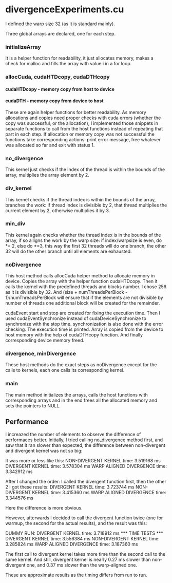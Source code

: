 # divergenceExperiments.cu

I defined the warp size 32 (as it is standard mainly).

Three global arrays are declared, one for each step.

### initializeArray 
It is a helper function for readability, it just allocates memory, makes a check for malloc and fills the array with value i in a for loop.

### allocCuda, cudaHTDcopy, cudaDTHcopy 
#### cudaHTDcopy - memory copy from host to device
#### cudaDTH - memory copy from device to host
These are again helper functions for better readability. 
As memory allocations and copies need proper checks with cuda errors (whether the copy was successful, or the allocation), I implemented those snippets in separate functions to call from the host functions instead of repeating that part in each step. 
If allocation or memory copy was not successful the functions take corresponding actions: print error message, free whatever was allocated so far and exit with status 1.

### no_divergence 
This kernel just checks if the index of the thread is within the bounds of the array, multiplies the array element by 2.

### div_kernel 
This kernel checks if the thread index is within the bounds of the array, branches the work: if thread index is divisible by 2, that thread multiplies the current element by 2, otherwise multiplies it by 3.

### min_div 
This kernel again checks whether the thread index is in the bounds of the array, if so alligns the work by the warp size: if index/warpsize is even, do *= 2, else do *=3, this way the first 32 threads will do one branch, the other 32 will do the other branch until all elements are exhausted.

### noDivergence 
This host method calls allocCuda helper method to allocate memory in device. Copies the array with the helper function cudaHTDcopy.
Then it calls the kernel with the predefined threads and blocks number. I chose 256 as it is divisible by 32. And (size + numThreadsPerBlock - 1)/numThreadsPerBlock will ensure that if the elements are not divisible by number of threads one additional block will be created for the remainder.

cudaEvent start and stop are created for fixing the execution time. 
Then I used cudaEventSynchronize instead of cudaDeviceSynchronize to synchronize with the stop time.
synchronization is also done with the error checking.
The execution time is printed.
Array is copied from the device to host memory with the help of cudaDTHcopy function.
And finally corresponding device memory freed.

### divergence, minDivergence
These host methods do the exact steps as noDivergence except for the calls to kernels, each one calls its corresponding kernel.

### main 
The main method initializes the arrays, calls the host functions with corresponding arrays and in the end frees all the allocated memory and sets the pointers to NULL.

## Performance

I increazed the number of elements to observe the difference of performaces better.
Initially, I tried calling no_divergence method first, and saw that it ran slower than expected, the difference between non-divergent and divergent kernel was not so big:

It was more or less like this:
NON-DIVERGENT KERNEL time: 3.519168 ms
DIVERGENT KERNEL time: 3.578304 ms
WARP ALIGNED DIVERGENCE time: 3.342912 ms

After I changed the order: I called the divergent function first, then the other 2 I got these results:
DIVERGENT KERNEL time: 3.723744 ms
NON-DIVERGENT KERNEL time: 3.415360 ms
WARP ALIGNED DIVERGENCE time: 3.344576 ms

Here the difference is more obvious.

However, afterwards I decided to call the divergent function twice (one for warmup, the second for the actual results), and the result was this:

DUMMY RUN: DIVERGENT KERNEL time: 3.718912 ms
*** TIME TESTS ***
DIVERGENT KERNEL time: 3.556384 ms
NON-DIVERGENT KERNEL time: 3.285824 ms
WARP ALIGNED DIVERGENCE time: 3.187360 ms

The first call to divergent kernel takes more time than the second call to the same kernel.
And still, divergent kernel is nearly 0.27 ms slower than non-divergent one, and 0.37 ms slower than the warp-aligned one.

These are approximate results as the timing differs from run to run.
